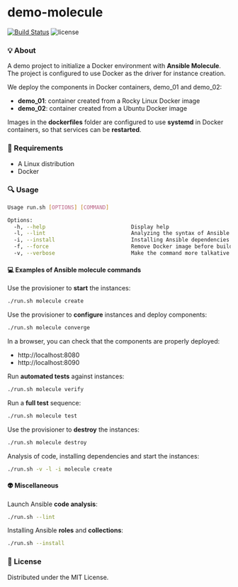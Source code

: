 # demo-molecule

<p align="left">
    <a href="https://github.com/christopherlouet/demo-molecule/actions?query=workflow%3Aansible-lint"><img src="https://github.com/christopherlouet/demo-molecule/workflows/ansible-lint/badge.svg" alt="Build Status"></a>
    <img src="https://img.shields.io/badge/License-MIT-blue.svg" alt="license">
</p>

### 💡 About

A demo project to initialize a Docker environment with **Ansible Molecule**.
The project is configured to use Docker as the driver for instance creation.

We deploy the components in Docker containers, demo_01 and demo_02:

* **demo_01**: container created from a Rocky Linux Docker image
* **demo_02**: container created from a Ubuntu Docker image

Images in the **dockerfiles** folder are configured to use **systemd** in Docker containers, 
so that services can be **restarted**.

### 🚧 Requirements

* A Linux distribution
* Docker

### 🔍 Usage

```bash
Usage run.sh [OPTIONS] [COMMAND]

Options:
  -h, --help                           Display help
  -l, --lint                           Analyzing the syntax of Ansible code
  -i, --install                        Installing Ansible dependencies
  -f, --force                          Remove Docker image before build
  -v, --verbose                        Make the command more talkative
```

#### 💻 Examples of Ansible molecule commands

Use the provisioner to **start** the instances:

```bash
./run.sh molecule create
```

Use the provisioner to **configure** instances and deploy components:

```bash
./run.sh molecule converge
```

In a browser, you can check that the components are properly deployed:

* http://localhost:8080
* http://localhost:8090

Run **automated tests** against instances:

```bash
./run.sh molecule verify
```

Run a **full test** sequence:

```bash
./run.sh molecule test
```

Use the provisioner to **destroy** the instances:

```bash
./run.sh molecule destroy
```

Analysis of code, installing dependencies and start the instances:

```bash
./run.sh -v -l -i molecule create
```

#### 👽 Miscellaneous

Launch Ansible **code analysis**:

```bash
./run.sh --lint
```

Installing Ansible **roles** and **collections**:

```bash
./run.sh --install
```

### 📜  License

Distributed under the MIT License.
